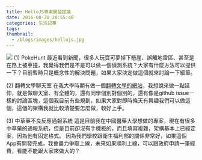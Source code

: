 ```yaml
---
title: HelloJS專案開發提議
date: 2016-08-30 20:55:48
categories: 生活記事
tags:
thumbnail:
  - /blogs/images/hellojs.jpg
---
```

<img src="/blogs/images/hellojs.jpg">
(1) PokeHunt
最近看到新聞，很多人玩寶可夢掉下懸崖、誤觸地雷區、甚至是在路上被車撞，我覺得我們是不是可以做一個偵測系統？大家有什麼方法可以提供一下？目前暫時只是概念性的解決問題，如果大家決定做這個就來討論一下細節。

(2) 翻轉文學聊天室
在我大學時期有做一個[翻轉文學的網站](http://flipliterature.tw)，我想說來做一點延伸，就是做聊天室、有全體的，還有同學個別對個別的，還有像是github issue一樣的討論區塊，這個我目前有些規劃，如果大家對即時條天有興趣我們可以做這個，這個的架構我就比較清楚要怎麼做，較好上手。

(3) 中草藥不良反應通報系統
這是目前我在中國醫藥大學想做的專案，現在有很多中草藥的通報系統，但是目前卻沒有手機板的，而且填寫複雜，架構基本上已經定案，因為他有固定格式。
因為我們學校跟衛生福利部的關係非常好，如果這個App有開發完成，我會盡力爭取上線，未來如果順利上線，可以跟政府申請一筆經費，看能不能跟大家來做大的？
